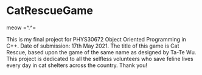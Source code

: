 # CatRescueGame
meow =^.^=

This is my final project for PHYS30672 Object Oriented Programming in C++. 
Date of submission: 17th May 2021. 
The title of this game is Cat Rescue, based upon the game of the same name as designed by Ta-Te Wu. 
This project is dedicated to all the selfless volunteers who save feline lives every day in cat shelters across the country. 
Thank you!

